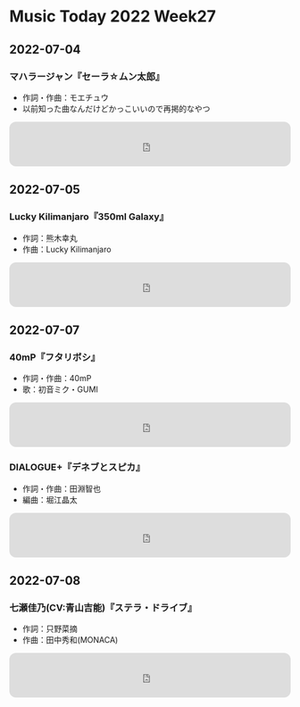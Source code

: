 # Music Today 2022 Week27

## 2022-07-04

### マハラージャン『セーラ☆ムン太郎』
- 作詞・作曲：モエチュウ
- 以前知った曲なんだけどかっこいいので再掲的なやつ

<iframe style="border-radius:12px" src="https://open.spotify.com/embed/track/79YUSGbl2b9E7TZFved5ZJ?utm_source=generator" width="100%" height="80" frameBorder="0" allowfullscreen="" allow="autoplay; clipboard-write; encrypted-media; fullscreen; picture-in-picture"></iframe>

## 2022-07-05

### Lucky Kilimanjaro『350ml Galaxy』

- 作詞：熊木幸丸
- 作曲：Lucky Kilimanjaro

<iframe style="border-radius:12px" src="https://open.spotify.com/embed/track/6mMpeDOLZGhF6p82pRFgOZ?utm_source=generator" width="100%" height="80" frameBorder="0" allowfullscreen="" allow="autoplay; clipboard-write; encrypted-media; fullscreen; picture-in-picture"></iframe>

## 2022-07-07

### 40mP『フタリボシ』

- 作詞・作曲：40mP
- 歌：初音ミク・GUMI

<iframe style="border-radius:12px" src="https://open.spotify.com/embed/track/2xQFDUqget4EYHACxVA5Mv?utm_source=generator" width="100%" height="80" frameBorder="0" allowfullscreen="" allow="autoplay; clipboard-write; encrypted-media; fullscreen; picture-in-picture"></iframe>

### DIALOGUE+『デネブとスピカ』

- 作詞・作曲：田淵智也
- 編曲：堀江晶太

<iframe style="border-radius:12px" src="https://open.spotify.com/embed/track/1hWAQK2Mrs9cpvfOq00j4K?utm_source=generator" width="100%" height="80" frameBorder="0" allowfullscreen="" allow="autoplay; clipboard-write; encrypted-media; fullscreen; picture-in-picture"></iframe>

## 2022-07-08

### 七瀬佳乃(CV:青山吉能)『ステラ・ドライブ』

- 作詞：只野菜摘
- 作曲：田中秀和(MONACA)

<iframe style="border-radius:12px" src="https://open.spotify.com/embed/track/6jWYtXE4WDbESbvXCKLJDT?utm_source=generator" width="100%" height="80" frameBorder="0" allowfullscreen="" allow="autoplay; clipboard-write; encrypted-media; fullscreen; picture-in-picture"></iframe>
